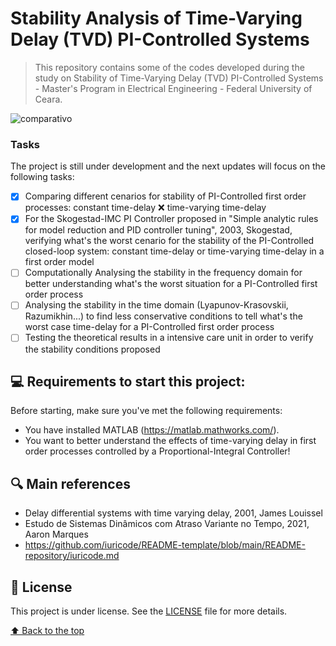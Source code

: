 # Stability Analysis of Time-Varying Delay (TVD) PI-Controlled Systems

> This repository contains some of the codes developed during the study on Stability of Time-Varying Delay (TVD) PI-Controlled Systems - Master's Program in Electrical Engineering - Federal University of Ceara.

![comparativo](https://user-images.githubusercontent.com/68541168/167724313-38053944-750b-48fb-8aec-37b6e20c7d6a.png)


### Tasks

The project is still under development and the next updates will focus on the following tasks:

- [x] Comparing different cenarios for stability of PI-Controlled first order processes: constant time-delay ❌ time-varying time-delay
- [x] For the Skogestad-IMC PI Controller proposed in "Simple analytic rules for model reduction and PID controller tuning", 2003, Skogestad, verifying what's the worst cenario for the stability of the PI-Controlled closed-loop system: constant time-delay or time-varying time-delay in a first order model
- [ ] Computationally Analysing the stability in the frequency domain for better understanding what's the worst situation for a PI-Controlled first order process
- [ ] Analysing the stability in the time domain (Lyapunov-Krasovskii, Razumikhin...) to find less conservative conditions to tell what's the worst case time-delay for a PI-Controlled first order process
- [ ] Testing the theoretical results in a intensive care unit in order to verify the stability conditions proposed

## 💻 Requirements to start this project:

Before starting, make sure you've met the following requirements:
* You have installed MATLAB (https://matlab.mathworks.com/).
* You want to better understand the effects of time-varying delay in first order processes controlled by a Proportional-Integral Controller!

## 🔍 Main references

* Delay differential systems with time varying delay, 2001, James Louissel
* Estudo de Sistemas Dinâmicos com Atraso Variante no Tempo, 2021, Aaron Marques
* https://github.com/iuricode/README-template/blob/main/README-repository/iuricode.md

## 📝 License

This project is under license. See the [LICENSE](LICENSE) file for more details.

[⬆ Back to the top](https://github.com/aaronmqs/TVD#stability-analysis-of-time-varying-delay-tvd-pi-controlled-systems)<br>
